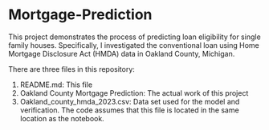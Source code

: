 # Mortgage-Prediction
This project demonstrates the process of predicting loan eligibility for single family houses. Specifically, I investigated the conventional loan using Home Mortgage Disclosure Act (HMDA) data in Oakland County, Michigan.

There are three files in this repository:

1. README.md: This file
2. Oakland County Mortgage Prediction: The actual work of this project
3. Oakland_county_hmda_2023.csv: Data set used for the model and verification. The code assumes that this file is located in the same location as the notebook.
